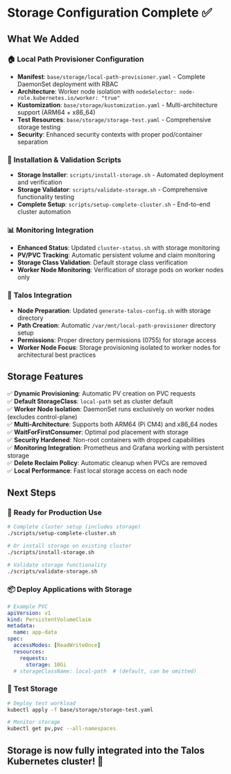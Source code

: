 # Storage Configuration Complete ✅

## What We Added

### 🏠 **Local Path Provisioner Configuration**
- **Manifest**: `base/storage/local-path-provisioner.yaml` - Complete DaemonSet deployment with RBAC
- **Architecture**: Worker node isolation with `nodeSelector: node-role.kubernetes.io/worker: "true"`
- **Kustomization**: `base/storage/kustomization.yaml` - Multi-architecture support (ARM64 + x86_64)
- **Test Resources**: `base/storage/storage-test.yaml` - Comprehensive storage testing
- **Security**: Enhanced security contexts with proper pod/container separation

### 🔧 **Installation & Validation Scripts**
- **Storage Installer**: `scripts/install-storage.sh` - Automated deployment and verification
- **Storage Validator**: `scripts/validate-storage.sh` - Comprehensive functionality testing
- **Complete Setup**: `scripts/setup-complete-cluster.sh` - End-to-end cluster automation

### 📊 **Monitoring Integration**
- **Enhanced Status**: Updated `cluster-status.sh` with storage monitoring
- **PV/PVC Tracking**: Automatic persistent volume and claim monitoring
- **Storage Class Validation**: Default storage class verification
- **Worker Node Monitoring**: Verification of storage pods on worker nodes only

### 🔐 **Talos Integration**
- **Node Preparation**: Updated `generate-talos-config.sh` with storage directory
- **Path Creation**: Automatic `/var/mnt/local-path-provisioner` directory setup
- **Permissions**: Proper directory permissions (0755) for storage access
- **Worker Node Focus**: Storage provisioning isolated to worker nodes for architectural best practices

## Storage Features

✅ **Dynamic Provisioning**: Automatic PV creation on PVC requests  
✅ **Default StorageClass**: `local-path` set as cluster default  
✅ **Worker Node Isolation**: DaemonSet runs exclusively on worker nodes (excludes control-plane)  
✅ **Multi-Architecture**: Supports both ARM64 (Pi CM4) and x86_64 nodes  
✅ **WaitForFirstConsumer**: Optimal pod placement with storage  
✅ **Security Hardened**: Non-root containers with dropped capabilities  
✅ **Monitoring Integration**: Prometheus and Grafana working with persistent storage  
✅ **Delete Reclaim Policy**: Automatic cleanup when PVCs are removed  
✅ **Local Performance**: Fast local storage access on each node  

## Next Steps

### 🚀 **Ready for Production Use**
```bash
# Complete cluster setup (includes storage)
./scripts/setup-complete-cluster.sh

# Or install storage on existing cluster
./scripts/install-storage.sh

# Validate storage functionality
./scripts/validate-storage.sh
```

### 📦 **Deploy Applications with Storage**
```yaml
# Example PVC
apiVersion: v1
kind: PersistentVolumeClaim
metadata:
  name: app-data
spec:
  accessModes: [ReadWriteOnce]
  resources:
    requests:
      storage: 10Gi
  # storageClassName: local-path  # (default, can be omitted)
```

### 🧪 **Test Storage**
```bash
# Deploy test workload
kubectl apply -f base/storage/storage-test.yaml

# Monitor storage
kubectl get pv,pvc --all-namespaces
```

## Storage is now fully integrated into the Talos Kubernetes cluster! 🎉
